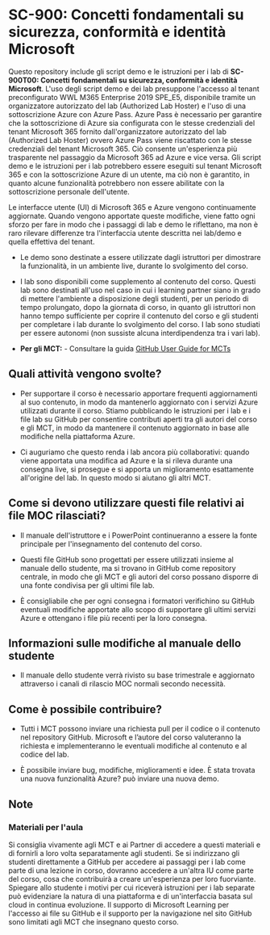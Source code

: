 # SC-900: Concetti fondamentali su sicurezza, conformità e identità Microsoft

Questo repository include gli script demo e le istruzioni per i lab di **SC-900T00: Concetti fondamentali su sicurezza, conformità e identità Microsoft**.  L'uso degli script demo e dei lab presuppone l'accesso al tenant preconfigurato WWL M365 Enterprise 2019 SPE_E5, disponibile tramite un organizzatore autorizzato del lab (Authorized Lab Hoster) e l'uso di una sottoscrizione Azure con Azure Pass.  Azure Pass è necessario per garantire che la sottoscrizione di Azure sia configurata con le stesse credenziali del tenant Microsoft 365 fornito dall'organizzatore autorizzato del lab (Authorized Lab Hoster) ovvero Azure Pass viene riscattato con le stesse credenziali del tenant Microsoft 365.  Ciò consente un'esperienza più trasparente nel passaggio da Microsoft 365 ad Azure e vice versa.  Gli script demo e le istruzioni per i lab potrebbero essere eseguiti sul tenant Microsoft 365 e con la sottoscrizione Azure di un utente, ma ciò non è garantito, in quanto alcune funzionalità potrebbero non essere abilitate con la sottoscrizione personale dell'utente.

Le interfacce utente (UI) di Microsoft 365 e Azure vengono continuamente aggiornate.  Quando vengono apportate queste modifiche, viene fatto ogni sforzo per fare in modo che i passaggi di lab e demo le riflettano, ma non è raro rilevare differenze tra l'interfaccia utente descritta nei lab/demo e quella effettiva del tenant. 

- Le demo sono destinate a essere utilizzate dagli istruttori per dimostrare la funzionalità, in un ambiente live, durante lo svolgimento del corso.  

- I lab sono disponibili come supplemento al contenuto del corso. Questi lab sono destinati all'uso nel caso in cui i learning partner siano in grado di mettere l'ambiente a disposizione degli studenti, per un periodo di tempo prolungato, dopo la giornata di corso, in quanto gli istruttori non hanno tempo sufficiente per coprire il contenuto del corso e gli studenti per completare i lab durante lo svolgimento del corso. I lab sono studiati per essere autonomi (non sussiste alcuna interdipendenza tra i vari lab).

- **Per gli MCT:** - Consultare la guida [GitHub User Guide for MCTs](https://microsoftlearning.github.io/MCT-User-Guide/)


## Quali attività vengono svolte?

- Per supportare il corso è necessario apportare frequenti aggiornamenti al suo contenuto, in modo da mantenerlo aggiornato con i servizi Azure utilizzati durante il corso.  Stiamo pubblicando le istruzioni per i lab e i file lab su GitHub per consentire contributi aperti tra gli autori del corso e gli MCT, in modo da mantenere il contenuto aggiornato in base alle modifiche nella piattaforma Azure.

- Ci auguriamo che questo renda i lab ancora più collaborativi: quando viene apportata una modifica ad Azure e la si rileva durante una consegna live, si prosegue e si apporta un miglioramento esattamente all'origine del lab.  In questo modo si aiutano gli altri MCT.

## Come si devono utilizzare questi file relativi ai file MOC rilasciati?

- Il manuale dell'istruttore e i PowerPoint continueranno a essere la fonte principale per l'insegnamento del contenuto del corso.

- Questi file GitHub sono progettati per essere utilizzati insieme al manuale dello studente, ma si trovano in GitHub come repository centrale, in modo che gli MCT e gli autori del corso possano disporre di una fonte condivisa per gli ultimi file lab.

- È consigliabile che per ogni consegna i formatori verifichino su GitHub eventuali modifiche apportate allo scopo di supportare gli ultimi servizi Azure e ottengano i file più recenti per la loro consegna.

## Informazioni sulle modifiche al manuale dello studente

- Il manuale dello studente verrà rivisto su base trimestrale e aggiornato attraverso i canali di rilascio MOC normali secondo necessità.

## Come è possibile contribuire?

- Tutti i MCT possono inviare una richiesta pull per il codice o il contenuto nel repository GitHub. Microsoft e l’autore del corso valuteranno la richiesta e implementeranno le eventuali modifiche al contenuto e al codice del lab.

- È possibile inviare bug, modifiche, miglioramenti e idee.  È stata trovata una nuova funzionalità Azure?  può inviare una nuova demo.

## Note

### Materiali per l'aula

Si consiglia vivamente agli MCT e ai Partner di accedere a questi materiali e di fornirli a loro volta separatamente agli studenti.  Se si indirizzano gli studenti direttamente a GitHub per accedere ai passaggi per i lab come parte di una lezione in corso, dovranno accedere a un'altra IU come parte del corso, cosa che contribuirà a creare un'esperienza per loro fuorviante. Spiegare allo studente i motivi per cui riceverà istruzioni per i lab separate può evidenziare la natura di una piattaforma e di un'interfaccia basata sul cloud in continua evoluzione. Il supporto di Microsoft Learning per l'accesso ai file su GitHub e il supporto per la navigazione nel sito GitHub sono limitati agli MCT che insegnano questo corso.
